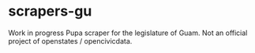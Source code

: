 # scrapers-gu
Work in progress Pupa scraper for the legislature of Guam. Not an official project of openstates / opencivicdata. 